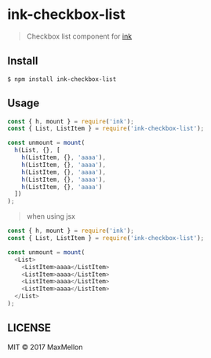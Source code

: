 # ink-checkbox-list

> Checkbox list component for [ink](https://github.com/vadimdemedes/ink)

Install
---

```
$ npm install ink-checkbox-list
```

Usage
---

```js
const { h, mount } = require('ink');
const { List, ListItem } = require('ink-checkbox-list');

const unmount = mount(
  h(List, {}, [
    h(ListItem, {}, 'aaaa'),
    h(ListItem, {}, 'aaaa'),
    h(ListItem, {}, 'aaaa'),
    h(ListItem, {}, 'aaaa'),
    h(ListItem, {}, 'aaaa')
  ])
);
```

> when using jsx

```js
const { h, mount } = require('ink');
const { List, ListItem } = require('ink-checkbox-list');

const unmount = mount(
  <List>
    <ListItem>aaaa</ListItem>
    <ListItem>aaaa</ListItem>
    <ListItem>aaaa</ListItem>
    <ListItem>aaaa</ListItem>
  </List>
);
```

LICENSE
---

MIT © 2017 MaxMellon
